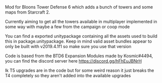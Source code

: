 Mod for Bloons Tower Defense 6 which adds a bunch of towers and some maps from Starcraft 2.

 
Currently aiming to get all the towers available in multiplayer implemented in some way with maybe a few from the campaign or coop mode


You can find a exported unitypackage containing all the assets used to build this in package.unitypackage. 
Keep in mind valid asset bundles appear to only be built with v2019.4.1f1 so make sure you use that version

Code is based from the BTD6 Expansion Modules made by Kosmic#4494, you can find the discord server here https://discord.gg/hFhEuJBNrH


Ik T5 upgrades are in the code but for some weird reason it just breaks the T4 completely so they aren't added into the available upgrades